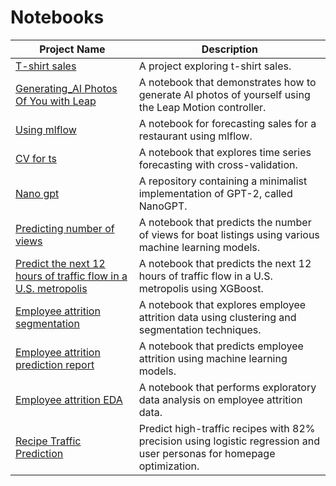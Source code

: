 # Notebooks

| Project Name | Description |
| --- | --- |
| [T-shirt sales](https://github.com/ericyaang/bibix)  | A project exploring t-shirt sales.|
| [Generating_AI Photos Of You with Leap](https://github.com/ericyaang/notebooks/blob/main/Generating_AI_Photos_Of_You.ipynb) | A notebook that demonstrates how to generate AI photos of yourself using the Leap Motion controller. |
| [Using mlflow](https://github.com/ericyaang/forecasting-sales-for-a-restaurant/blob/main/notebooks/mlflow.ipynb) | A notebook for forecasting sales for a restaurant using mlflow. |
| [CV for ts](https://github.com/ericyaang/forecasting-sales-for-a-restaurant/blob/main/notebooks/train_cv.ipynb) | A notebook that explores time series forecasting with cross-validation. |
| [Nano gpt](https://github.com/ericyaang/nanoGPT) | A repository containing a minimalist implementation of GPT-2, called NanoGPT. |
| [Predicting number of views](https://github.com/ericyaang/mykagglenbs/blob/main/boat-listings.ipynb) | A notebook that predicts the number of views for boat listings using various machine learning models. |
| [Predict the next 12 hours of traffic flow in a U.S. metropolis](https://github.com/ericyaang/mykagglenbs/blob/main/xgboost-baseline.ipynb) | A notebook that predicts the next 12 hours of traffic flow in a U.S. metropolis using XGBoost. |
| [Employee attrition segmentation](https://github.com/ericyaang/employee-attrition/blob/main/segment_employee.ipynb) | A notebook that explores employee attrition data using clustering and segmentation techniques. |
| [Employee attrition prediction report](https://github.com/ericyaang/employee-attrition/blob/main/employe_attrition.ipynb) | A notebook that predicts employee attrition using machine learning models. |
| [Employee attrition EDA](https://github.com/ericyaang/employee-attrition/blob/main/EDA.ipynb) | A notebook that performs exploratory data analysis on employee attrition data. | 
|[Recipe Traffic Prediction](https://github.com/ericyaang/recipe-site-traffic) | Predict high-traffic recipes with 82% precision using logistic regression and user personas for homepage optimization. |
